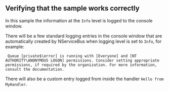

## Verifying that the sample works correctly

In this sample the information at the `Info` level is logged to the console window. 

There will be a few standard logging entries in the console window that are automatically created by NServiceBus when logging level is set to `Info`, for example:

```
 Queue [private$\error] is running with [Everyone] and [NT AUTHORITY\ANONYMOUS LOGON] permissions. Consider setting appropriate permissions, if required by the organization. For more information, consult the documentation.
 ```

There will also be a custom entry logged from inside the handler `Hello from MyHandler`.